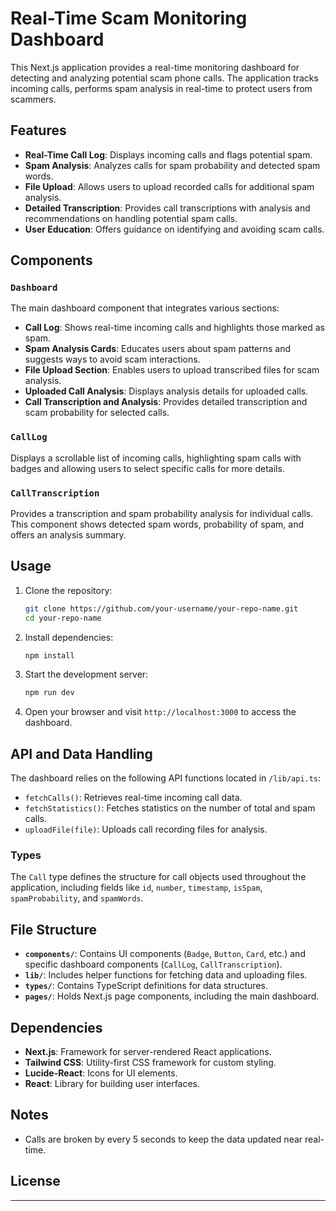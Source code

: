 # Real-Time Scam Monitoring Dashboard

This Next.js application provides a real-time monitoring dashboard for detecting and analyzing potential scam phone calls. The application tracks incoming calls, performs spam analysis in real-time to protect users from scammers.

## Features

- **Real-Time Call Log**: Displays incoming calls and flags potential spam.
- **Spam Analysis**: Analyzes calls for spam probability and detected spam words.
- **File Upload**: Allows users to upload recorded calls for additional spam analysis.
- **Detailed Transcription**: Provides call transcriptions with analysis and recommendations on handling potential spam calls.
- **User Education**: Offers guidance on identifying and avoiding scam calls.

## Components

### `Dashboard`
The main dashboard component that integrates various sections:
- **Call Log**: Shows real-time incoming calls and highlights those marked as spam.
- **Spam Analysis Cards**: Educates users about spam patterns and suggests ways to avoid scam interactions.
- **File Upload Section**: Enables users to upload transcribed files for scam analysis.
- **Uploaded Call Analysis**: Displays analysis details for uploaded calls.
- **Call Transcription and Analysis**: Provides detailed transcription and scam probability for selected calls.

### `CallLog`
Displays a scrollable list of incoming calls, highlighting spam calls with badges and allowing users to select specific calls for more details.

### `CallTranscription`
Provides a transcription and spam probability analysis for individual calls. This component shows detected spam words, probability of spam, and offers an analysis summary.

## Usage

1. Clone the repository:
    ```bash
    git clone https://github.com/your-username/your-repo-name.git
    cd your-repo-name
    ```

2. Install dependencies:
    ```bash
    npm install
    ```

3. Start the development server:
    ```bash
    npm run dev
    ```

4. Open your browser and visit `http://localhost:3000` to access the dashboard.

## API and Data Handling

The dashboard relies on the following API functions located in `/lib/api.ts`:

- `fetchCalls()`: Retrieves real-time incoming call data.
- `fetchStatistics()`: Fetches statistics on the number of total and spam calls.
- `uploadFile(file)`: Uploads call recording files for analysis.

### Types

The `Call` type defines the structure for call objects used throughout the application, including fields like `id`, `number`, `timestamp`, `isSpam`, `spamProbability`, and `spamWords`.

## File Structure

- **`components/`**: Contains UI components (`Badge`, `Button`, `Card`, etc.) and specific dashboard components (`CallLog`, `CallTranscription`).
- **`lib/`**: Includes helper functions for fetching data and uploading files.
- **`types/`**: Contains TypeScript definitions for data structures.
- **`pages/`**: Holds Next.js page components, including the main dashboard.

## Dependencies

- **Next.js**: Framework for server-rendered React applications.
- **Tailwind CSS**: Utility-first CSS framework for custom styling.
- **Lucide-React**: Icons for UI elements.
- **React**: Library for building user interfaces.

## Notes

- Calls are broken by every 5 seconds to keep the data updated near real-time.

## License

---
